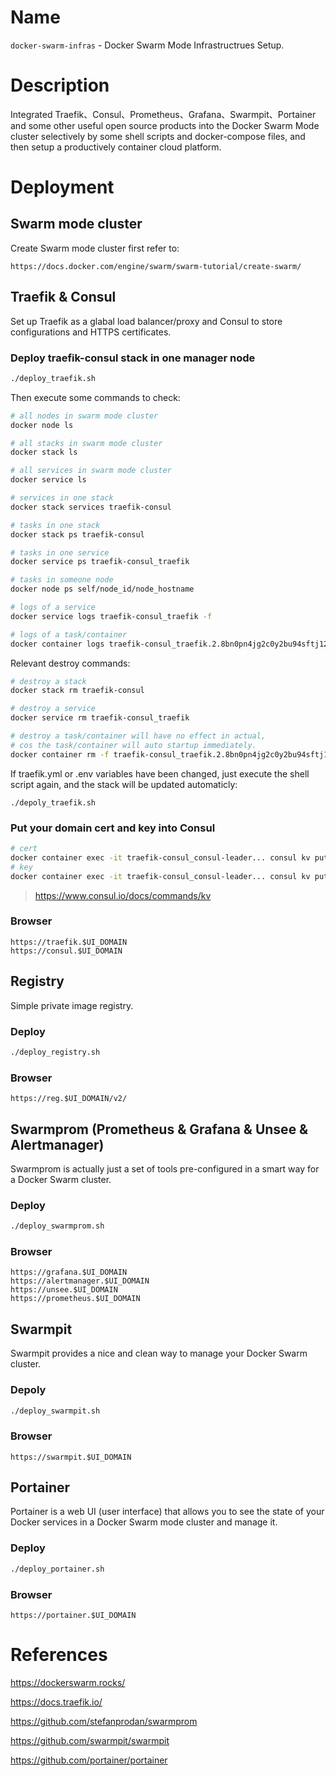 Name
====

`docker-swarm-infras`  -  Docker Swarm Mode Infrastructrues Setup.


Description
===========

Integrated Traefik、Consul、Prometheus、Grafana、Swarmpit、Portainer and some other useful open source products
into the Docker Swarm Mode cluster selectively by some shell scripts and docker-compose files, 
and then setup a productively container cloud platform.


Deployment
==========

## Swarm mode cluster

Create Swarm mode cluster first refer to:
```
https://docs.docker.com/engine/swarm/swarm-tutorial/create-swarm/
```

## Traefik & Consul

Set up Traefik as a glabal load balancer/proxy and Consul to store configurations and HTTPS certificates.

### Deploy traefik-consul stack in one manager node

```bash
./deploy_traefik.sh
```

Then execute some commands to check:
```bash
# all nodes in swarm mode cluster
docker node ls

# all stacks in swarm mode cluster
docker stack ls

# all services in swarm mode cluster
docker service ls

# services in one stack
docker stack services traefik-consul

# tasks in one stack
docker stack ps traefik-consul

# tasks in one service
docker service ps traefik-consul_traefik

# tasks in someone node
docker node ps self/node_id/node_hostname

# logs of a service
docker service logs traefik-consul_traefik -f

# logs of a task/container
docker container logs traefik-consul_traefik.2.8bn0pn4jg2c0y2bu94sftj12l
```

Relevant destroy commands:
```bash
# destroy a stack
docker stack rm traefik-consul

# destroy a service
docker service rm traefik-consul_traefik

# destroy a task/container will have no effect in actual,
# cos the task/container will auto startup immediately.
docker container rm -f traefik-consul_traefik.2.8bn0pn4jg2c0y2bu94sftj12l
```

If traefik.yml or .env variables have been changed, just execute the shell script again,
and the stack will be updated automaticly:
```
./depoly_traefik.sh
```

### Put your domain cert and key into Consul

```bash
# cert
docker container exec -it traefik-consul_consul-leader... consul kv put traefik/tls/certificates/wildcard.$UI_DOMAIN/certFile  "your cert content"
# key
docker container exec -it traefik-consul_consul-leader... consul kv put traefik/tls/certificates/wildcard.$UI_DOMAIN/keyFile  "your key content"
```

> https://www.consul.io/docs/commands/kv

### Browser
```
https://traefik.$UI_DOMAIN
https://consul.$UI_DOMAIN
```

## Registry

Simple private image registry.

### Deploy

```bash
./deploy_registry.sh
```

### Browser
```
https://reg.$UI_DOMAIN/v2/
```

## Swarmprom (Prometheus & Grafana & Unsee & Alertmanager)

Swarmprom is actually just a set of tools pre-configured in a smart way for a Docker Swarm cluster.

### Deploy

```bash
./deploy_swarmprom.sh
```

### Browser
```
https://grafana.$UI_DOMAIN
https://alertmanager.$UI_DOMAIN
https://unsee.$UI_DOMAIN
https://prometheus.$UI_DOMAIN
```

## Swarmpit

Swarmpit provides a nice and clean way to manage your Docker Swarm cluster.

### Depoly

```bash
./deploy_swarmpit.sh
```

### Browser
```
https://swarmpit.$UI_DOMAIN
```

## Portainer

Portainer is a web UI (user interface) that allows you to see the state of your Docker services in a Docker Swarm mode cluster and manage it.

### Deploy

```bash
./deploy_portainer.sh
```

### Browser
```
https://portainer.$UI_DOMAIN
```

References
==========

https://dockerswarm.rocks/

https://docs.traefik.io/

https://github.com/stefanprodan/swarmprom

https://github.com/swarmpit/swarmpit

https://github.com/portainer/portainer

